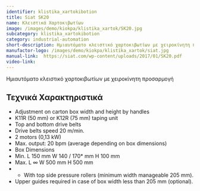 ```yaml
---
identifier: klistika_xartokibotion
title: Siat SK20
name: Κλειστικά Χαρτοκιβωτίων 
image: /images/demo/kiokpa/klistika_xartok/SK20.jpg
subcategory: klistika_xartokibotion
category: industrial-automation
short-description: Ημιαυτόματο κλειστικό χαρτοκιβωτίων με χειροκίνητη προσαρμογή
manufactor-logo: /images/demo/kiokpa/klistika_xartok/siat.jpg
manual-link:  https://siat.com/wp-content/uploads/2017/01/SK20.pdf
video-link: 
---
```





Ημιαυτόματο κλειστικό χαρτοκιβωτίων με χειροκίνητη προσαρμογή

Τεχνικά Χαρακτηριστικά
---


*    Adjustment on carton box width and height by handles
*    K11R (50 mm) or K12R (75 mm) taping unit
*    Top and bottom drive belts
*    Drive belts speed 20 m/min.
*    2 motors (0,13 kW)
*    Max. output: 20 bpm (average depending on box dimensions)
*    Box Dimensions
*    Min. L 150 mm W 140 / 170* mm H 100 mm
*    Max. L ∞ W 500 mm H 500 mm
*    * With top side pressure rollers (minimum width manageable 205 mm).
*    Upper guides required in case of box width less than 205 mm (optional).
